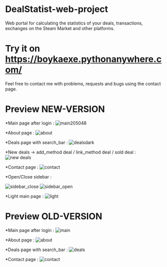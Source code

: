 # DealStatist-web-project
Web portal for calculating the statistics of your deals, transactions, exchanges on the Steam Market and other  platforms.

# Try it on https://boykaexe.pythonanywhere.com/
Feel free to contact me with problems, requests and bugs using the contact page.

# Preview NEW-VERSION
  *Main page after login :
![main205048](https://user-images.githubusercontent.com/88595925/215352193-51cf9dcb-bb3c-4123-a8a9-32dd2131ad8d.png)


  *About page :
![about](https://user-images.githubusercontent.com/88595925/210226667-08997e87-c83d-407f-ac99-b16cbb41f601.png)

  *Deals page with search_bar :
![dealsdark](https://user-images.githubusercontent.com/88595925/210226699-79fb7f68-8ae1-48c9-acaa-070ebd748a2a.png)

  *New deals -> add_method deal / link_method deal / sold deal :
![new deals](https://user-images.githubusercontent.com/88595925/215352424-8f5fc7d3-7db5-484a-ada3-b96f27bbe824.png)

  *Contact page :
![contact](https://user-images.githubusercontent.com/88595925/210226720-d25c7fb5-ff24-476d-89b7-6cc2ad7d8574.png)

  *Open/Close sidebar :
  
![sidebar_close](https://user-images.githubusercontent.com/88595925/210226783-a48ad0ac-1575-4736-84f3-1c307a546599.png)
![sidebar_open](https://user-images.githubusercontent.com/88595925/210226785-22dee1f0-d087-4725-b353-c802f7e856b2.png)

  *Light main page :
![light](https://user-images.githubusercontent.com/88595925/210226829-b420f83a-a042-4ab8-9fe8-edf04b800318.png)





# Preview OLD-VERSION
  *Main page after login :
![main](https://user-images.githubusercontent.com/88595925/209461278-f692ecd0-ba8c-493c-9c79-20482495921c.jpg)

  *About page :
![about](https://user-images.githubusercontent.com/88595925/209461308-46cccfc6-eea8-4b1c-be32-afc2ee6e26d0.jpg)

  *Deals page with search_bar :
![deals](https://user-images.githubusercontent.com/88595925/209461335-cde3ebc0-fb09-4440-a205-7d8a3c1afd95.jpg)

  *Contact page :
![contact](https://user-images.githubusercontent.com/88595925/209461349-99498071-9cd8-49c0-8c30-7f4f1ed6a44e.jpg)
